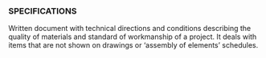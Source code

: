 ### SPECIFICATIONS

Written document with technical directions and conditions describing the quality of materials and standard of workmanship of a project. It deals with items that are not shown on drawings or ‘assembly of elements’ schedules.